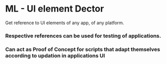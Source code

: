 # ML - UI element Dector
Get reference to UI elements of any app, of any platform.

### Respective references can be used for testing of applications.
### Can act as Proof of Concept for scripts that adapt themselves according to updation in applications UI
